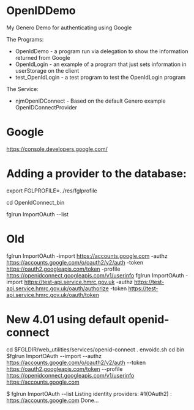# OpenIDDemo
My Genero Demo for authenticating using Google

The Programs:
* OpenIdDemo - a program run via delegation to show the information returned from Google
* OpenIdLogin - an example of a program that just sets information in userStorage on the client
* test_OpenIdLogin - a test program to test the OpenIdLogin program

The Service:
* njmOpenIDConnect - Based on the default Genero example OpenIDConnectProvider

# Google

https://console.developers.google.com/


# Adding a provider to the database:

export FGLPROFILE=../res/fglprofile

cd OpenIdConnect_bin

fglrun ImportOAuth --list

# Old
fglrun ImportOAuth -import https://accounts.google.com -authz https://accounts.google.com/o/oauth2/v2/auth -token https://oauth2.googleapis.com/token -profile https://openidconnect.googleapis.com/v1/userinfo
fglrun ImportOAuth -import https://test-api.service.hmrc.gov.uk -authz https://test-api.service.hmrc.gov.uk/oauth/authorize -token https://test-api.service.hmrc.gov.uk/oauth/token

# New 4.01 using default openid-connect
cd $FGLDIR/web_utilities/services/openid-connect
. envoidc.sh
cd bin
$fglrun ImportOAuth --import --authz https://accounts.google.com/o/oauth2/v2/auth --token https://oauth2.googleapis.com/token --profile https://openidconnect.googleapis.com/v1/userinfo https://accounts.google.com

$ fglrun ImportOAuth --list
Listing identity providers:
  #1(OAuth2) : https://accounts.google.com
Done...

